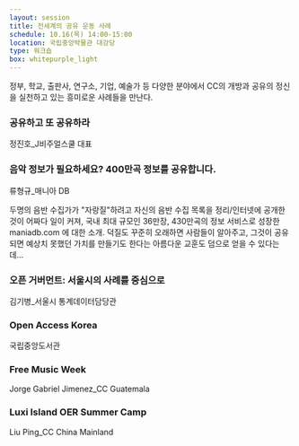 ```yaml
---
layout: session
title: 전세계의 공유 운동 사례
schedule: 10.16(목) 14:00-15:00
location: 국립중앙박물관 대강당
type: 워크숍
box: whitepurple_light
---
```



정부, 학교, 출판사, 연구소, 기업, 예술가 등 다양한 분야에서 CC의 개방과 공유의 정신을 실천하고 있는 흥미로운 사례들을 만난다. 


### 공유하고 또 공유하라

정진호_J비주얼스쿨 대표




### 음악 정보가 필요하세요? 400만곡 정보를 공유합니다.

류형규_매니아 DB

두명의 음반 수집가가 "자랑질"하려고 자신의 음반 수집 목록을 정리/인터넷에 공개한 것이 어짜다 일이 커져, 국내 최대 규모인 36만장, 430만곡의 정보 서비스로 성장한 maniadb.com 에 대한 소개. 덕질도 꾸준히 오래하면 사람들이 알아주고, 그것이 공유되면 예상치 못했던 가치를 만들기도 한다는 아름다운 교훈도 덤으로 얻을 수 있다는데...




### 오픈 거버먼트: 서울시의 사례를 중심으로

김기병_서울시 통계데이터담당관




### Open Access Korea

국립중앙도서관




### Free Music Week

Jorge Gabriel Jimenez_CC Guatemala 



### Luxi Island OER Summer Camp

Liu Ping_CC China Mainland




